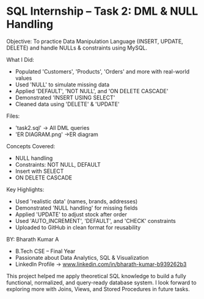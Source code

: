 # SQL Internship – Task 2: DML & NULL Handling

Objective:
To practice Data Manipulation Language (INSERT, UPDATE, DELETE) and handle NULLs & constraints using MySQL.

What I Did:
- Populated 'Customers', 'Products', 'Orders' and more with real-world values
- Used 'NULL' to simulate missing data
- Applied 'DEFAULT', 'NOT NULL', and 'ON DELETE CASCADE'
- Demonstrated 'INSERT USING SELECT'
- Cleaned data using 'DELETE' & 'UPDATE'

Files:
- 'task2.sql' -> All DML queries  
- 'ER DIAGRAM.png' ->ER diagram

Concepts Covered:
- NULL handling
- Constraints: NOT NULL, DEFAULT
- Insert with SELECT
- ON DELETE CASCADE

Key Highlights:
-  Used 'realistic data' (names, brands, addresses)
-  Demonstrated 'NULL handling' for missing fields
-  Applied 'UPDATE' to adjust stock after order
-  Used 'AUTO_INCREMENT', 'DEFAULT', and 'CHECK' constraints
-  Uploaded to GitHub in clean format for reusability


BY:
Bharath Kumar A
- B.Tech CSE – Final Year
- Passionate about Data Analytics, SQL & Visualization
- LinkedIn Profile -> www.linkedin.com/in/bharath-kumar-b939262b3


This project helped me apply theoretical SQL knowledge to build a fully functional, normalized, and query-ready database system. I look forward to exploring more with Joins, Views, and Stored Procedures in future tasks.